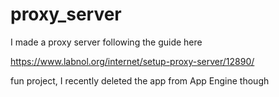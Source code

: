 # proxy_server
I made a proxy server following the guide here

https://www.labnol.org/internet/setup-proxy-server/12890/

fun project, I recently deleted the app from App Engine though 
